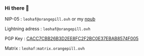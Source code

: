 ### Hi there 🧡

NIP-05 : `leohaf@orangepill.ovh` or my [npub](https://snort.social/p/npub1ywjjp4dup38veklgw44p2d24n9yze8e4u4gpxwm49ka6rjvyu9dsfg6ejf)

Lightning adress : `leohaf@orangepill.ovh`

PGP Key : [CACC7CBB26B3D2EE8FC2F2BC0E37EBAB8574F005](https://cdn.orangepill.ovh/leohaf.gpg)

Matrix : `leohaf:matrix.orangepill.ovh`
